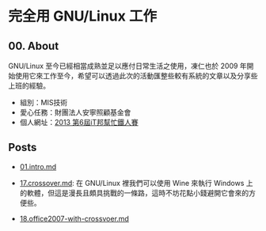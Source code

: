 # 完全用 GNU/Linux 工作

## 00. About

GNU/Linux 至今已經相當成熟並足以應付日常生活之使用，凍仁也於 2009 年開始使用它來工作至今，希望可以透過此次的活動匯整些較有系統的文章以及分享些上班的經驗。

- 組別：MIS技術
- 愛心任務：財團法人安寧照顧基金會
- 個人網址：[2013 第6屆iT邦幫忙鐵人賽](http://ithelp.ithome.com.tw/ironman6/player/chusiang/)

## Posts

- [01.intro.md](01.intro.md)

- [17.crossover.md]([17.crossover.md): 在 GNU/Linux 裡我們可以使用 Wine 來執行 Windows 上的軟體，但這是漫長且頗具挑戰的一條路，這時不坊花點小錢避開它會來的方便些。
- [18.office2007-with-crossvoer.md](18.office2007-with-crossvoer.md)


